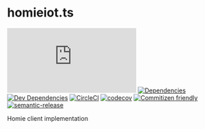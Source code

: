 # homieiot.ts

[![Npm Package](https://img.shields.io/npm/v/homieiot.ts?style=flat-square)](https://www.npmjs.com/package/homieiot.ts)
[![Dependencies](https://img.shields.io/david/AlejandroHerr/homieiot.ts.svg?style=flat-square)](https://david-dm.org/alejandroherr/homieiot.ts)
[![Dev Dependencies](https://img.shields.io/david/dev/AlejandroHerr/homieiot.ts.svg?style=flat-square)](https://david-dm.org/alejandroherr/homieiot.ts?type=dev)
[![CircleCI](https://img.shields.io/circleci/project/github/AlejandroHerr/homieiot.ts/master.svg?style=flat-square&logo=circleci)](https://circleci.com/gh/AlejandroHerr/homieiot.ts)
[![codecov](https://codecov.io/gh/AlejandroHerr/homieiot.ts/branch/master/graph/badge.svg)](https://codecov.io/gh/AlejandroHerr/homieiot.ts)
[![Commitizen friendly](https://img.shields.io/badge/commitizen-friendly-brightgreen.svg?style=flat-square)](http://commitizen.github.io/cz-cli/)
[![semantic-release](https://img.shields.io/badge/%20%20%F0%9F%93%A6%F0%9F%9A%80-semantic--release-e10079.svg?style=flat-square)](https://github.com/semantic-release/semantic-release)

Homie client implementation
